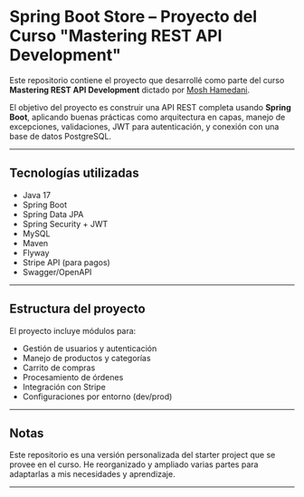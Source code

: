 # Spring Boot Store – Proyecto del Curso "Mastering REST API Development"

Este repositorio contiene el proyecto que desarrollé como parte del curso **Mastering REST API Development** dictado por [Mosh Hamedani](https://codewithmosh.com/).

El objetivo del proyecto es construir una API REST completa usando **Spring Boot**, aplicando buenas prácticas como arquitectura en capas, manejo de excepciones, validaciones, JWT para autenticación, y conexión con una base de datos PostgreSQL.

---

## Tecnologías utilizadas

- Java 17
- Spring Boot
- Spring Data JPA
- Spring Security + JWT
- MySQL
- Maven
- Flyway
- Stripe API (para pagos)
- Swagger/OpenAPI

---

## Estructura del proyecto

El proyecto incluye módulos para:

- Gestión de usuarios y autenticación
- Manejo de productos y categorías
- Carrito de compras
- Procesamiento de órdenes
- Integración con Stripe
- Configuraciones por entorno (dev/prod)

---

## Notas

Este repositorio es una versión personalizada del starter project que se provee en el curso. He reorganizado y ampliado varias partes para adaptarlas a mis necesidades y aprendizaje.

---

